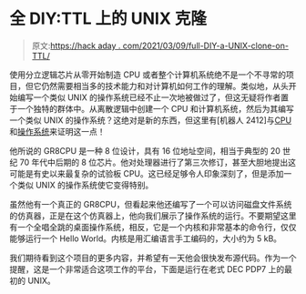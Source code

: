 # 全 DIY:TTL 上的 UNIX 克隆

> 原文:[https://hack aday . com/2021/03/09/full-DIY-a-UNIX-clone-on-TTL/](https://hackaday.com/2021/03/09/full-diy-a-unix-clone-on-ttl/)

使用分立逻辑芯片从零开始制造 CPU 或者整个计算机系统绝不是一个不寻常的项目，但它仍然需要相当多的技术能力和对计算机如何工作的理解。类似地，从头开始编写一个类似 UNIX 的操作系统已经不止一次地被做过了，但这无疑将作者置于一个独特的群体中。从离散逻辑中创建一个 CPU 和计算机系统，然后为其编写一个类似 UNIX 的操作系统？这绝对是新的东西，但这里有[机器人 2412]与[CPU](https://robot.scheffers.net/project/gr8cpu)和[操作系统](https://robot.scheffers.net/project/gr8nix)来证明这一点！

他所说的 GR8CPU 是一种 8 位设计，具有 16 位地址空间，相当于典型的 20 世纪 70 年代中后期的 8 位芯片。他对处理器进行了第三次修订，甚至大胆地提出这可能是有史以来最复杂的试验板 CPU。这已经足够令人印象深刻了，但是添加一个类似 UNIX 的操作系统使它变得特别。

虽然他有一个真正的 GR8CPU，但看起来他还编写了一个可以访问磁盘文件系统的仿真器，正是在这个仿真器上，他向我们展示了操作系统的运行。不要期望这里有一个全唱全跳的桌面操作系统，相反，它是一个内核和非常基本的命令行，仅仅能够运行一个 Hello World。内核是用汇编语言手工编码的，大小约为 5 kB。

我们期待看到这个项目的更多内容，并希望有一天他会很快发布源代码。作为一个提醒，这是一个非常适合这项工作的平台，下面是运行在老式 DEC PDP7 上的最初的 UNIX。